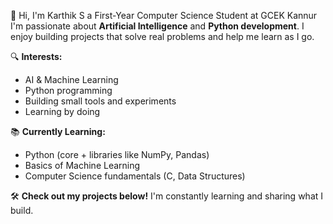  👋 Hi, I'm Karthik S a First-Year Computer Science Student at GCEK Kannur  
I'm passionate about **Artificial Intelligence** and **Python development**. I enjoy building projects that solve real problems and help me learn as I go.

🔍 **Interests:**  
- AI & Machine Learning  
- Python programming  
- Building small tools and experiments  
- Learning by doing  

📚 **Currently Learning:**  
- Python (core + libraries like NumPy, Pandas)  
- Basics of Machine Learning  
- Computer Science fundamentals (C, Data Structures)  

🛠️ **Check out my projects below!** I'm constantly learning and sharing what I build.

